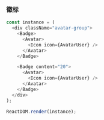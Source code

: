 ### 徽标

<!--start-code-->

```js
const instance = (
  <div className="avatar-group">
    <Badge>
      <Avatar>
        <Icon icon={AvatarUser} />
      </Avatar>
    </Badge>

    <Badge content="20">
      <Avatar>
        <Icon icon={AvatarUser} />
      </Avatar>
    </Badge>
  </div>
);

ReactDOM.render(instance);
```

<!--end-code-->
